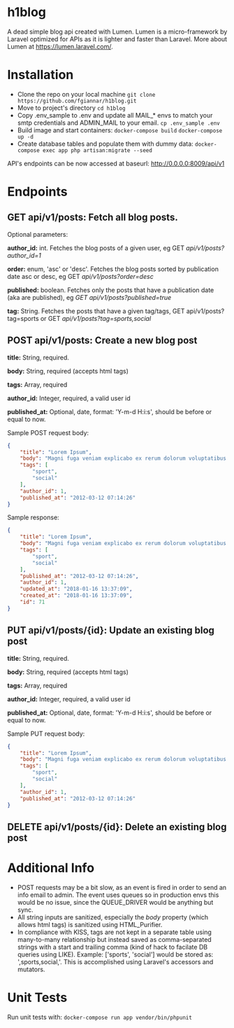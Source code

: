 # h1blog
A dead simple blog api created with Lumen.
Lumen is a micro-framework by Laravel optimized for APIs as it is lighter and faster than Laravel.
More about Lumen at https://lumen.laravel.com/.

# Installation
- Clone the repo on your local machine
```git clone https://github.com/fgiannar/h1blog.git```
- Move to project's directory
```cd h1blog```
- Copy .env_sample  to .env and update all MAIL_* envs to match your smtp credentials and ADMIN_MAIL to your email.
```cp .env_sample .env```
- Build image and start containers:
```docker-compose build```
```docker-compose up -d```
- Create database tables and populate them with dummy data:
```docker-compose exec app php artisan:migrate --seed```

API's endpoints can be now accessed at baseurl: http://0.0.0.0:8009/api/v1

# Endpoints
## **GET api/v1/posts:** Fetch all blog posts.
Optional parameters:

**author_id:** int. Fetches the blog posts of a given user, eg GET *api/v1/posts?author_id=1*

**order:** enum, 'asc' or 'desc'. Fetches the blog posts sorted by publication date asc or desc, eg GET *api/v1/posts?order=desc*

**published:** boolean. Fetches only the posts that have a publication date (aka are published), eg *GET api/v1/posts?published=true*

**tag:** String. Fetches the posts that have a given tag/tags, GET api/v1/posts?tag=sports or GET *api/v1/posts?tag=sports,social*

## **POST api/v1/posts:** Create a new blog post
**title:** String, required.

**body:** String, required (accepts html tags)

**tags:** Array, required

**author_id:** Integer, required, a valid user id

**published_at:** Optional, date, format: 'Y-m-d H:i:s', should be before or equal to now.

Sample POST request body:
```json
{
    "title": "Lorem Ipsum",
    "body": "Magni fuga veniam explicabo ex rerum dolorum voluptatibus. Officiis quia labore atque natus at. Et sed maiores consequuntur perferendis maxime mollitia odit.",
    "tags": [
        "sport",
        "social"
    ],
    "author_id": 1,
    "published_at": "2012-03-12 07:14:26"
}
```
Sample response:
```json
{
    "title": "Lorem Ipsum",
    "body": "Magni fuga veniam explicabo ex rerum dolorum voluptatibus. Officiis quia labore atque natus at. Et sed maiores consequuntur perferendis maxime mollitia odit.",
    "tags": [
        "sport",
        "social"
    ],
    "published_at": "2012-03-12 07:14:26",
    "author_id": 1,
    "updated_at": "2018-01-16 13:37:09",
    "created_at": "2018-01-16 13:37:09",
    "id": 71
}
```

## **PUT api/v1/posts/{id}:** Update an existing blog post
**title:** String, required.

**body:** String, required (accepts html tags)

**tags:** Array, required

**author_id:** Integer, required, a valid user id

**published_at:** Optional, date, format: 'Y-m-d H:i:s', should be before or equal to now.

Sample PUT request body:
```json
{
    "title": "Lorem Ipsum",
    "body": "Magni fuga veniam explicabo ex rerum dolorum voluptatibus. Officiis quia labore atque natus at. Et sed maiores consequuntur perferendis maxime mollitia odit.",
    "tags": [
        "sport",
        "social"
    ],
    "author_id": 1,
    "published_at": "2012-03-12 07:14:26"
}
```

## **DELETE api/v1/posts/{id}:** Delete an existing blog post

# Additional Info
- POST requests may be a bit slow, as an event is fired in order to send an info email to admin. The event uses queues so in production envs
this would be no issue, since the QUEUE_DRIVER would be anything but sync.
- All string inputs are sanitized, especially the _body_ property (which allows html tags) is sanitized using HTML_Purifier.
- In compliance with KISS, tags are not kept in a separate table using many-to-many relationship but instead saved as comma-separated
strings with a start and trailing comma (kind of hack to facilate DB queries using LIKE). Example: ['sports', 'social'] would be
stored as: ',sports,social,'. This is accomplished using Laravel's accessors and mutators.

# Unit Tests
Run unit tests with:
```docker-compose run app vendor/bin/phpunit```
